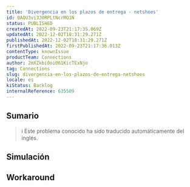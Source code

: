 ```yaml
---
title: 'Divergencia en los plazos de entrega - netshoes'
id: 0AQU3vi3J0RPLtNcrMQ1N
status: PUBLISHED
createdAt: 2022-09-23T21:17:35.069Z
updatedAt: 2022-12-02T18:31:29.271Z
publishedAt: 2022-12-02T18:31:29.271Z
firstPublishedAt: 2022-09-23T21:17:36.013Z
contentType: knownIssue
productTeam: Connections
author: 2mXZkbi0oi061KicTExNjo
tag: Connections
slug: divergencia-en-los-plazos-de-entrega-netshoes
locale: es
kiStatus: Backlog
internalReference: 635509
---
```


## Sumario

>ℹ️ Este problema conocido ha sido traducido automáticamente del inglés.



## Simulación



## Workaround



